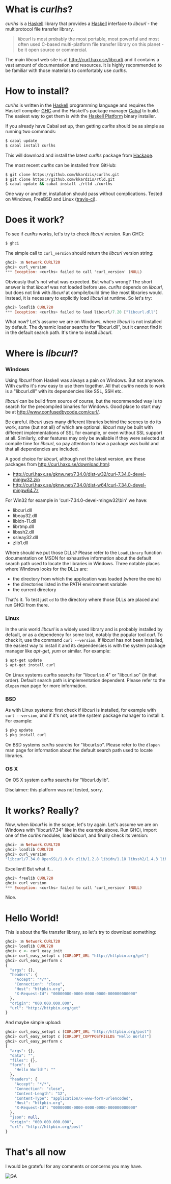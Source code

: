 # What is *curlhs*?

*curlhs* is a [Haskell][haskell.htm] library that provides
a [Haskell][haskell.htm] interface to *libcurl* - the multiprotocol
file transfer library.

> *libcurl* is most probably the most portable, most powerful
> and most often used C-based multi-platform file transfer library
> on this planet - be it open source or commercial.

The main *libcurl* web site is at <http://curl.haxx.se/libcurl/>
and it contains a vast amount of documentation and resources.
It is highly recommended to be familiar with those materials
to comfortably use *curlhs*.


# How to install?

*curlhs* is written in the [Haskell][haskell.htm] programming language
and requires the Haskell compiler [GHC][ghc.htm] and the Haskell's
package manager [Cabal][cabal.htm] to build. The easiest way to get
them is with the [Haskell Platform][platform.htm] binary installer.

If you already have Cabal set up, then getting *curlhs*
should be as simple as running two commands:

```sh
$ cabal update
$ cabal install curlhs
```

This will download and install the latest *curlhs* package from
[Hackage][hackage.htm].

The most recent *curlhs* can be installed from GitHub:

```sh
$ git clone https://github.com/kkardzis/curlhs.git
$ git clone https://github.com/kkardzis/rtld.git
$ cabal update && cabal install ./rtld ./curlhs
```

One way or another, installation should pass without complications.
Tested on Windows, FreeBSD and Linux ([travis-ci][travis.htm]).


# Does it work?

To see if *curlhs* works, let's try to check *libcurl* version. Run GHCi:

```sh
$ ghci
```

The simple call to `curl_version` should return the *libcurl* version string:

```hs
ghci> :m Network.CURL720
ghci> curl_version
*** Exception: <curlhs> failed to call 'curl_version' (NULL)
```

Obviously that's not what was expected. But what's wrong? The short answer
is that *libcurl* was not loaded before use. *curlhs* depends on *libcurl*,
but does not link with *libcurl* at compile/build time like most libraries
would. Instead, it is necessary to explicitly load *libcurl* at runtime.
So let's try:

```hs
ghci> loadlib CURL720
*** Exception: <curlhs> failed to load libcurl/7.20 ["libcurl.dll"]
```

What now? Let's assume we are on Windows, where *libcurl* is not installed
by default. The dynamic loader searchs for "libcurl.dll", but it cannot find
it in the default search path. It's time to install *libcurl*.


# Where is *libcurl*?

### Windows

Using *libcurl* from Haskell was always a pain on Windows. But not anymore.
With *curlhs* it's now easy to use them together. All that *curlhs* needs
to work is a "libcurl.dll" with its dependencies like SSL, SSH etc.

*libcurl* can be build from source of course, but the recommended
way is to search for the precompiled binaries for Windows.
Good place to start may be at <http://www.confusedbycode.com/curl/>.

Be careful. *libcurl* uses many different libraries behind the scenes to do
its work, some (but not all) of which are optional. *libcurl* may be built
with different implementations of SSL for example, or even without SSL
support at all. Similarly, other features may only be available if they
were selected at compile time for *libcurl*, so pay attention to how
a package was build and that all dependencies are included.

A good choice for *libcurl*, although not the latest version, are these
packages from <http://curl.haxx.se/download.html>:

* <http://curl.haxx.se/gknw.net/7.34.0/dist-w32/curl-7.34.0-devel-mingw32.zip>
* <http://curl.haxx.se/gknw.net/7.34.0/dist-w64/curl-7.34.0-devel-mingw64.7z>

For Win32 for example in 'curl-7.34.0-devel-mingw32\bin\' we have:

* libcurl.dll
* libeay32.dll
* libidn-11.dll
* librtmp.dll
* libssh2.dll
* ssleay32.dll
* zlib1.dll

Where should we put those DLLs? Please refer to the `LoadLibrary` function
documentation on MSDN for exhaustive information about the default
search path used to locate the libraries in Windows. Three notable
places where Windows looks for the DLLs are:

* the directory from which the application was loaded (where the exe is)
* the directories listed in the PATH environment variable
* the current directory

That's it. To test just `cd` to the directory where those DLLs
are placed and run GHCi from there.


### Linux

In the unix world *libcurl* is a widely used library and is probably
installed by default, or as a dependency for some tool, notably the
popular tool *curl*. To check it, use the command `curl --version`.
If *libcurl* has not been installed, the easiest way to install it and its
dependencies is with the system package manager like *apt-get*, *yum*
or similar. For example:

```sh
$ apt-get update
$ apt-get install curl
```

On Linux systems *curlhs* searchs for "libcurl.so.4" or "libcurl.so"
(in that order). Default search path is implementation dependent.
Please refer to the `dlopen` man page for more information.


### BSD

As with Linux systems: first check if *libcurl* is installed,
for example with `curl --version`, and if it's not, use the system package
manager to install it. For example:

```sh
$ pkg update
$ pkg install curl
```

On BSD systems *curlhs* searchs for "libcurl.so". Please refer to
the `dlopen` man page for information about the default search path
used to locate libraries.

### OS X

On OS X system *curlhs* searchs for "libcurl.dylib".

Disclaimer: this platform was not tested, sorry.


# It works? Really?

Now, when *libcurl* is in the scope, let's try again. Let's assume we
are on Windows with "libcurl/7.34" like in the example above. Run GHCi,
import one of the *curlhs* modules, load *libcurl*, and finally check
its version:

```hs
ghci> :m Network.CURL720
ghci> loadlib CURL720
ghci> curl_version
"libcurl/7.34.0 OpenSSL/1.0.0k zlib/1.2.8 libidn/1.18 libssh2/1.4.3 librtmp/2.3"
```

Excellent! But what if...

```hs
ghci> freelib CURL720
ghci> curl_version
*** Exception: <curlhs> failed to call 'curl_version' (NULL)
```

Nice.


# Hello World!

This is about the file transfer library, so let's try to download something:

```hs
ghci> :m Network.CURL720
ghci> loadlib CURL720
ghci> c <- curl_easy_init
ghci> curl_easy_setopt c [CURLOPT_URL "http://httpbin.org/get"]
ghci> curl_easy_perform c
{
  "args": {},
  "headers": {
    "Accept": "*/*",
    "Connection": "close",
    "Host": "httpbin.org",
    "X-Request-Id": "00000000-0000-0000-0000-000000000000"
  },
  "origin": "000.000.000.000",
  "url": "http://httpbin.org/get"
}
```

And maybe simple upload:

```hs
ghci> curl_easy_setopt c [CURLOPT_URL "http://httpbin.org/post"]
ghci> curl_easy_setopt c [CURLOPT_COPYPOSTFIELDS "Hello World!"]
ghci> curl_easy_perform c
{
  "args": {},
  "data": "",
  "files": {},
  "form": {
    "Hello World!": ""
  },
  "headers": {
    "Accept": "*/*",
    "Connection": "close",
    "Content-Length": "12",
    "Content-Type": "application/x-www-form-urlencoded",
    "Host": "httpbin.org",
    "X-Request-Id": "00000000-0000-0000-0000-000000000000"
  },
  "json": null,
  "origin": "000.000.000.000",
  "url": "http://httpbin.org/post"
}
```


# That's all now

I would be grateful for any comments or concerns you may have.



[haskell.htm]:  http://www.haskell.org/
[ghc.htm]:      http://www.haskell.org/ghc/
[cabal.htm]:    http://www.haskell.org/cabal/
[platform.htm]: http://www.haskell.org/platform/
[hackage.htm]:  https://hackage.haskell.org/package/curlhs
[travis.htm]:   https://travis-ci.org/kkardzis/curlhs

![GA](https://ga-beacon.appspot.com/UA-53767359-1/curlhs/docs/tutorial)
